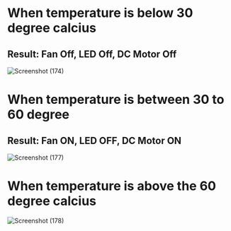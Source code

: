 # When temperature is below 30 degree calcius
## Result: Fan Off, LED Off, DC Motor Off  
![Screenshot (174)](https://user-images.githubusercontent.com/98865009/157028973-7dbc175d-4d61-467d-aa64-9a86e86b022d.png)

# When temperature is between 30 to 60 degree 
## Result: Fan ON, LED OFF, DC Motor ON

![Screenshot (177)](https://user-images.githubusercontent.com/98865009/157029885-9b7ea0f0-c07c-4ced-8c7e-f6e5e36fd7d4.png)

# When temperature is above the 60 degree calcius
![Screenshot (178)](https://user-images.githubusercontent.com/98865009/157030500-f52157b3-8d21-4809-947f-768ab35f946a.png)
